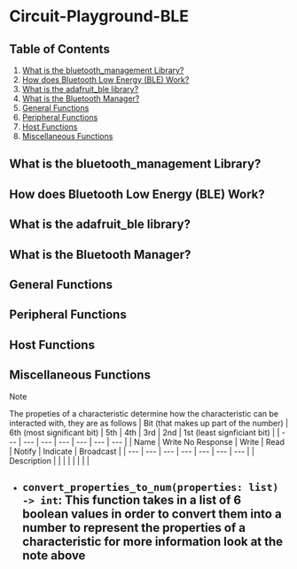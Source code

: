 # Circuit-Playground-BLE 
## Table of Contents
1. [What is the bluetooth_management Library?](https://github.com/ButterAleks/Circuit-Playground-BLE/blob/main/README.md#what-is-the-bluetooth_management-library)
2. [How does Bluetooth Low Energy (BLE) Work?](https://github.com/ButterAleks/Circuit-Playground-BLE/blob/main/README.md#how-does-bluetooth-low-energy-ble-work)
3. [What is the adafruit_ble library?](https://github.com/ButterAleks/Circuit-Playground-BLE/blob/main/README.md#what-is-the-adafruit_ble-library)
4. [What is the Bluetooth Manager?](https://github.com/ButterAleks/Circuit-Playground-BLE/blob/main/README.md#what-is-the-bluetooth-manager)
5. [General Functions](https://github.com/ButterAleks/Circuit-Playground-BLE/blob/main/README.md#general-functions)
6. [Peripheral Functions](https://github.com/ButterAleks/Circuit-Playground-BLE/blob/main/README.md#peripheral-functions)
7. [Host Functions](https://github.com/ButterAleks/Circuit-Playground-BLE/blob/main/README.md#host-functions)
8. [Miscellaneous Functions](https://github.com/ButterAleks/Circuit-Playground-BLE/blob/main/README.md#miscellaneous-functions)

## What is the bluetooth_management Library?


## How does Bluetooth Low Energy (BLE) Work?


## What is the adafruit_ble library?


## What is the Bluetooth Manager?


## General Functions


## Peripheral Functions


## Host Functions


## Miscellaneous Functions
> [!NOTE]
> The propeties of a characteristic determine how the characteristic can be interacted with, they are as follows
> | Bit (that makes up part of the number) | 6th (most significant bit) | 5th | 4th | 3rd | 2nd | 1st (least signficiant bit) |
> | --- | --- | --- | --- | --- | --- | --- |
> | Name | Write No Response | Write | Read | Notify | Indicate | Broadcast |
> | --- | --- | --- | --- | --- | --- | --- |
> | Description | | | | | | | |
- `convert_properties_to_num(properties: list) -> int`: This function takes in a list of 6 boolean values in order to convert them into a number to represent the properties of a characteristic for more information look at the note above
  - 
